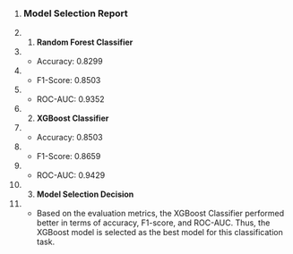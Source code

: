 1. ### Model Selection Report
2. 1. **Random Forest Classifier**
3.    - Accuracy: 0.8299
4.    - F1-Score: 0.8503
5.    - ROC-AUC: 0.9352
6. 2. **XGBoost Classifier**
7.    - Accuracy: 0.8503
8.    - F1-Score: 0.8659
9.    - ROC-AUC: 0.9429
10. 3. **Model Selection Decision**
11.    - Based on the evaluation metrics, the XGBoost Classifier performed better in terms of accuracy, F1-score, and ROC-AUC. Thus, the XGBoost model is selected as the best model for this classification task.
